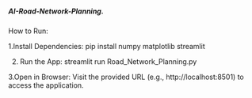 ##### AI-Road-Network-Planning.

How to Run:

1.Install Dependencies:
pip install numpy matplotlib streamlit

2. Run the App:
streamlit run Road_Network_Planning.py

3.Open in Browser:
Visit the provided URL (e.g., http://localhost:8501) to access the application.

